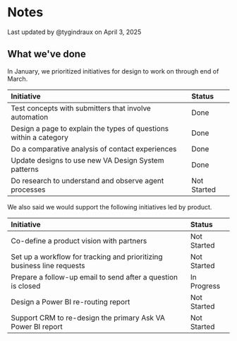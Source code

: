 # Notes

Last updated by @tygindraux on April 3, 2025

## What we've done

In January, we prioritized initiatives for design to work on through end of March.

|Initiative|Status|
|:--|:--|
|Test concepts with submitters that involve automation|Done|
|Design a page to explain the types of questions within a category|Done|
|Do a comparative analysis of contact experiences|Done|
|Update designs to use new VA Design System patterns|Done|
|Do research to understand and observe agent processes|Not Started|

We also said we would support the following initiatives led by product.

|Initiative|Status|
|:--|:--|
|Co-define a product vision with partners|Not Started|
|Set up a workflow for tracking and prioritizing business line requests|Not Started|
|Prepare a follow-up email to send after a question is closed|In Progress|
|Design a Power BI re-routing report|Not Started|
|Support CRM to re-design the primary Ask VA Power BI report|Not Started|
